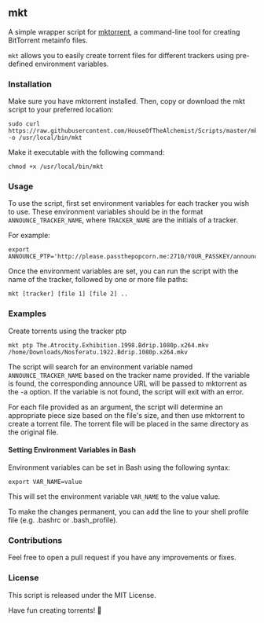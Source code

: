 ## mkt

A simple wrapper script for [mktorrent](https://github.com/pobrn/mktorrent), a command-line tool for creating BitTorrent metainfo files.

`mkt` allows you to easily create torrent files for different trackers using pre-defined environment variables.

### Installation

Make sure you have mktorrent installed. Then, copy or download the mkt script to your preferred location:

```
sudo curl https://raw.githubusercontent.com/HouseOfTheAlchemist/Scripts/master/mkt -o /usr/local/bin/mkt
```

Make it executable with the following command:

```
chmod +x /usr/local/bin/mkt
```

### Usage

To use the script, first set environment variables for each tracker you wish to use. These environment variables should be in the format `ANNOUNCE_TRACKER_NAME`, where `TRACKER_NAME` are the initials of a tracker.

For example:

```
export ANNOUNCE_PTP='http://please.passthepopcorn.me:2710/YOUR_PASSKEY/announce'
```

Once the environment variables are set, you can run the script with the name of the tracker, followed by one or more file paths:

```
mkt [tracker] [file 1] [file 2] ..
```

### Examples

Create torrents using the tracker ptp

```
mkt ptp The.Atrocity.Exhibition.1998.Bdrip.1080p.x264.mkv /home/Downloads/Nosferatu.1922.Bdrip.1080p.x264.mkv
```


The script will search for an environment variable named `ANNOUNCE_TRACKER_NAME` based on the tracker name provided. If the variable is found, the corresponding announce URL will be passed to mktorrent as the -a option. If the variable is not found, the script will exit with an error.

For each file provided as an argument, the script will determine an appropriate piece size based on the file's size, and then use mktorrent to create a torrent file. The torrent file will be placed in the same directory as the original file.

#### Setting Environment Variables in Bash

Environment variables can be set in Bash using the following syntax:  

```
export VAR_NAME=value  
```

This will set the environment variable `VAR_NAME` to the value value.  
  
To make the changes permanent, you can add the line to your shell profile file (e.g. .bashrc or .bash_profile).

### Contributions
Feel free to open a pull request if you have any improvements or fixes.

### License
This script is released under the MIT License.

Have fun creating torrents! 🚀
